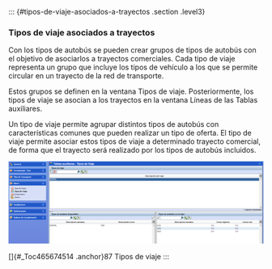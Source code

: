 ::: {#tipos-de-viaje-asociados-a-trayectos .section .level3}
### Tipos de viaje asociados a trayectos

Con los tipos de autobús se pueden crear grupos de tipos de autobús con
el objetivo de asociarlos a trayectos comerciales. Cada tipo de viaje
representa un grupo que incluye los tipos de vehículo a los que se
permite circular en un trayecto de la red de transporte.

Estos grupos se definen en la ventana Tipos de viaje. Posteriormente,
los tipos de viaje se asocian a los trayectos en la ventana Líneas de
las Tablas auxiliares.

Un tipo de viaje permite agrupar distintos tipos de autobús con
características comunes que pueden realizar un tipo de oferta. El tipo
de viaje permite asociar estos tipos de viaje a determinado trayecto
comercial, de forma que el trayecto será realizado por los tipos de
autobús incluidos.

![](../media/file122.png)

[]{#_Toc465674514 .anchor}87 Tipos de viaje
:::

